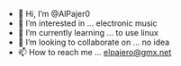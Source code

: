 - 👋 Hi, I’m @AlPajer0
- 👀 I’m interested in ... electronic music
- 🌱 I’m currently learning ... to use linux
- 💞️ I’m looking to collaborate on ... no idea
- 📫 How to reach me ... elpajero@gmx.net

<!---
AlPajer0/AlPajer0 is a ✨ special ✨ repository because its `README.md` (this file) appears on your GitHub profile.
You can click the Preview link to take a look at your changes.
--->

